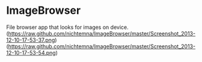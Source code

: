 ImageBrowser
============

File browser app that looks for images on device.
(https://raw.github.com/nichtemna/ImageBrowser/master/Screenshot_2013-12-10-17-53-37.png)
(https://raw.github.com/nichtemna/ImageBrowser/master/Screenshot_2013-12-10-17-53-54.png)
